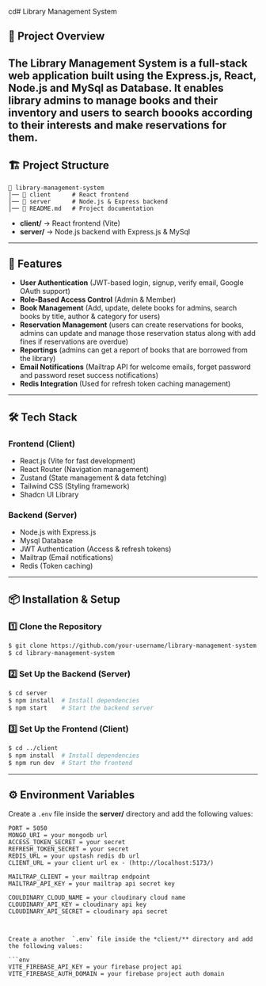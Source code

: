cd# Library Management System 

## 📌 Project Overview

## The **Library Management System** is a full-stack web application built using the **Express.js, React, Node.js and MySql as Database**. It enables library admins to manage books and their inventory and users to search boooks according to their interests and make reservations for them.

## 🏗️ Project Structure

```
📂 library-management-system
│── 📂 client      # React frontend
│── 📂 server      # Node.js & Express backend
│── 📄 README.md   # Project documentation
```

- **client/** → React frontend (Vite)
- **server/** → Node.js backend with Express.js & MySql

---

## 🚀 Features

- **User Authentication** (JWT-based login, signup, verify email, Google OAuth support)
- **Role-Based Access Control** (Admin & Member)
- **Book Management** (Add, update, delete books for admins, search books by title, author & category for users)
- **Reservation Management** (users can create reservations for books, admins can update and manage those reservation status along with add fines if reservations are overdue)
- **Reportings** (admins can get a report of books that are borrowed from the library)
- **Email Notifications** (Mailtrap API for welcome emails, forget password and password reset success notifications)
- **Redis Integration** (Used for refresh token caching management)

---

## 🛠️ Tech Stack

### **Frontend (Client)**

- React.js (Vite for fast development)
- React Router (Navigation management)
- Zustand (State management & data fetching)
- Tailwind CSS (Styling framework)
- Shadcn UI Library

### **Backend (Server)**

- Node.js with Express.js
- Mysql Database
- JWT Authentication (Access & refresh tokens)
- Mailtrap (Email notifications)
- Redis (Token caching)

---

## 📦 Installation & Setup

### 1️⃣ **Clone the Repository**

```sh
$ git clone https://github.com/your-username/library-management-system.git
$ cd library-management-system
```

### 2️⃣ **Set Up the Backend (Server)**

```sh
$ cd server
$ npm install  # Install dependencies
$ npm start    # Start the backend server
```

### 3️⃣ **Set Up the Frontend (Client)**

```sh
$ cd ../client
$ npm install  # Install dependencies
$ npm run dev  # Start the frontend
```

---

## ⚙️ Environment Variables

Create a `.env` file inside the **server/** directory and add the following values:

```env
PORT = 5050
MONGO_URI = your mongodb url
ACCESS_TOKEN_SECRET = your secret
REFRESH_TOKEN_SECRET = your secret
REDIS_URL = your upstash redis db url
CLIENT_URL = your client url ex - (http://localhost:5173/)

MAILTRAP_CLIENT = your mailtrap endpoint
MAILTRAP_API_KEY = your mailtrap api secret key

COULDINARY_CLOUD_NAME = your cloudinary cloud name
CLOUDINARY_API_KEY = cloudinary api key
CLOUDINARY_API_SECRET = cloudinary api secret



Create a another  `.env` file inside the *client/** directory and add the following values:

```env
VITE_FIREBASE_API_KEY = your firebase project api
VITE_FIREBASE_AUTH_DOMAIN = your firebase project auth domain




